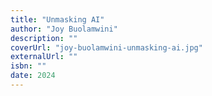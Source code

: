 ```yaml
---
title: "Unmasking AI"
author: "Joy Buolamwini"
description: ""
coverUrl: "joy-buolamwini-unmasking-ai.jpg"
externalUrl: ""
isbn: ""
date: 2024
---
```

